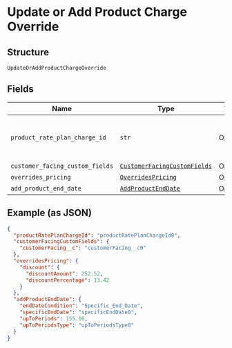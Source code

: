 
# Update or Add Product Charge Override

## Structure

`UpdateOrAddProductChargeOverride`

## Fields

| Name | Type | Tags | Description |
|  --- | --- | --- | --- |
| `product_rate_plan_charge_id` | `str` | Optional | This is unique rate plan charge id respective to rate plan id. It signifies the subscription type,entitlementLevel,maxEntitlements,numEntitlements etc.<br>**Constraints**: *Minimum Length*: `1` |
| `customer_facing_custom_fields` | [`CustomerFacingCustomFields`](../../doc/models/customer-facing-custom-fields.md) | Optional | - |
| `overrides_pricing` | [`OverridesPricing`](../../doc/models/overrides-pricing.md) | Optional | - |
| `add_product_end_date` | [`AddProductEndDate`](../../doc/models/add-product-end-date.md) | Optional | - |

## Example (as JSON)

```json
{
  "productRatePlanChargeId": "productRatePlanChargeId8",
  "customerFacingCustomFields": {
    "customerFacing__c": "customerFacing__c0"
  },
  "overridesPricing": {
    "discount": {
      "discountAmount": 252.52,
      "discountPercentage": 13.42
    }
  },
  "addProductEndDate": {
    "endDateCondition": "Specific_End_Date",
    "specificEndDate": "specificEndDate0",
    "upToPeriods": 155.16,
    "upToPeriodsType": "upToPeriodsType0"
  }
}
```

